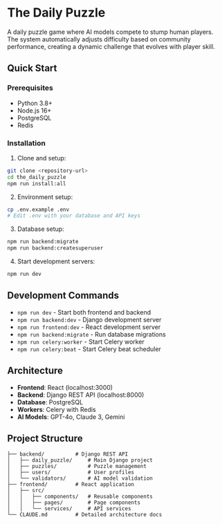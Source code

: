 # The Daily Puzzle

A daily puzzle game where AI models compete to stump human players. The system automatically adjusts difficulty based on community performance, creating a dynamic challenge that evolves with player skill.

## Quick Start

### Prerequisites
- Python 3.8+
- Node.js 16+
- PostgreSQL
- Redis

### Installation

1. Clone and setup:
```bash
git clone <repository-url>
cd the_daily_puzzle
npm run install:all
```

2. Environment setup:
```bash
cp .env.example .env
# Edit .env with your database and API keys
```

3. Database setup:
```bash
npm run backend:migrate
npm run backend:createsuperuser
```

4. Start development servers:
```bash
npm run dev
```

## Development Commands

- `npm run dev` - Start both frontend and backend
- `npm run backend:dev` - Django development server
- `npm run frontend:dev` - React development server
- `npm run backend:migrate` - Run database migrations
- `npm run celery:worker` - Start Celery worker
- `npm run celery:beat` - Start Celery beat scheduler

## Architecture

- **Frontend**: React (localhost:3000)
- **Backend**: Django REST API (localhost:8000)
- **Database**: PostgreSQL
- **Workers**: Celery with Redis
- **AI Models**: GPT-4o, Claude 3, Gemini

## Project Structure

```
├── backend/          # Django REST API
│   ├── daily_puzzle/     # Main Django project
│   ├── puzzles/          # Puzzle management
│   ├── users/            # User profiles
│   └── validators/       # AI model validation
├── frontend/         # React application
│   ├── src/
│   │   ├── components/   # Reusable components
│   │   ├── pages/        # Page components
│   │   └── services/     # API services
└── CLAUDE.md         # Detailed architecture docs
```